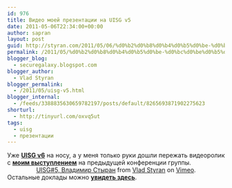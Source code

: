 ```yaml
---
id: 976
title: Видео моей презентации на UISG v5
date: 2011-05-06T22:34:00+00:00
author: sapran
layout: post
guid: http://styran.com/2011/05/06/%d0%b2%d0%b8%d0%b4%d0%b5%d0%be-%d0%bc%d0%be%d0%b5%d0%b9-%d0%bf%d1%80%d0%b5%d0%b7%d0%b5%d0%bd%d1%82%d0%b0%d1%86%d0%b8%d0%b8-%d0%bd%d0%b0-uisg-v5/
permalink: /2011/05/%d0%b2%d0%b8%d0%b4%d0%b5%d0%be-%d0%bc%d0%be%d0%b5%d0%b9-%d0%bf%d1%80%d0%b5%d0%b7%d0%b5%d0%bd%d1%82%d0%b0%d1%86%d0%b8%d0%b8-%d0%bd%d0%b0-uisg-v5/
blogger_blog:
  - securegalaxy.blogspot.com
blogger_author:
  - Vlad Styran
blogger_permalink:
  - /2011/05/uisg-v5.html
blogger_internal:
  - /feeds/3388835630659782197/posts/default/8265693871902275623
shorturl:
  - http://tinyurl.com/oxvq5ut
tags:
  - uisg
  - презентации
---
```

<div dir="ltr" style="text-align: left;">
  <div style="text-align: justify;">
    Уже <b><a href="http://securegalaxy.blogspot.com/2011/05/6-ukrainian-information-security-group.html">UISG v6</a></b> на носу, а у меня только руки дошли пережать видеоролик с <a href="http://securegalaxy.blogspot.com/2010/12/uisg-5.html"><b>моим выступлением</b></a> на предыдущей конференции группы.
  </div>
  
  <div style="text-align: justify;">
  </div>
  
  <div style="text-align: center;">
  </div>
  
  <div style="text-align: center;">
    <a href="http://vimeo.com/23273663">UISG#5, Владимир Стыран</a> from <a href="http://vimeo.com/sapran">Vlad Styran</a> on <a href="http://vimeo.com/">Vimeo</a>.
  </div>
  
  <div style="text-align: justify;">
  </div>
  
  <div style="text-align: justify;">
    Остальные доклады можно <a href="http://vimeo.com/sapran/videos/all/sort:oldest"><b>увидеть здесь</b></a>.
  </div>
</div>

<div class="addtoany_share_save_container addtoany_content_bottom">
  <div class="a2a_kit a2a_kit_size_32 addtoany_list a2a_target" id="wpa2a_165">
    <a class="a2a_button_facebook" href="http://www.addtoany.com/add_to/facebook?linkurl=https%3A%2F%2Fblog.styran.com%2F2011%2F05%2F%25d0%25b2%25d0%25b8%25d0%25b4%25d0%25b5%25d0%25be-%25d0%25bc%25d0%25be%25d0%25b5%25d0%25b9-%25d0%25bf%25d1%2580%25d0%25b5%25d0%25b7%25d0%25b5%25d0%25bd%25d1%2582%25d0%25b0%25d1%2586%25d0%25b8%25d0%25b8-%25d0%25bd%25d0%25b0-uisg-v5%2F&linkname=%D0%92%D0%B8%D0%B4%D0%B5%D0%BE%20%D0%BC%D0%BE%D0%B5%D0%B9%20%D0%BF%D1%80%D0%B5%D0%B7%D0%B5%D0%BD%D1%82%D0%B0%D1%86%D0%B8%D0%B8%20%D0%BD%D0%B0%20UISG%20v5" title="Facebook" rel="nofollow" target="_blank"></a><a class="a2a_button_twitter" href="http://www.addtoany.com/add_to/twitter?linkurl=https%3A%2F%2Fblog.styran.com%2F2011%2F05%2F%25d0%25b2%25d0%25b8%25d0%25b4%25d0%25b5%25d0%25be-%25d0%25bc%25d0%25be%25d0%25b5%25d0%25b9-%25d0%25bf%25d1%2580%25d0%25b5%25d0%25b7%25d0%25b5%25d0%25bd%25d1%2582%25d0%25b0%25d1%2586%25d0%25b8%25d0%25b8-%25d0%25bd%25d0%25b0-uisg-v5%2F&linkname=%D0%92%D0%B8%D0%B4%D0%B5%D0%BE%20%D0%BC%D0%BE%D0%B5%D0%B9%20%D0%BF%D1%80%D0%B5%D0%B7%D0%B5%D0%BD%D1%82%D0%B0%D1%86%D0%B8%D0%B8%20%D0%BD%D0%B0%20UISG%20v5" title="Twitter" rel="nofollow" target="_blank"></a><a class="a2a_button_google_plus" href="http://www.addtoany.com/add_to/google_plus?linkurl=https%3A%2F%2Fblog.styran.com%2F2011%2F05%2F%25d0%25b2%25d0%25b8%25d0%25b4%25d0%25b5%25d0%25be-%25d0%25bc%25d0%25be%25d0%25b5%25d0%25b9-%25d0%25bf%25d1%2580%25d0%25b5%25d0%25b7%25d0%25b5%25d0%25bd%25d1%2582%25d0%25b0%25d1%2586%25d0%25b8%25d0%25b8-%25d0%25bd%25d0%25b0-uisg-v5%2F&linkname=%D0%92%D0%B8%D0%B4%D0%B5%D0%BE%20%D0%BC%D0%BE%D0%B5%D0%B9%20%D0%BF%D1%80%D0%B5%D0%B7%D0%B5%D0%BD%D1%82%D0%B0%D1%86%D0%B8%D0%B8%20%D0%BD%D0%B0%20UISG%20v5" title="Google+" rel="nofollow" target="_blank"></a><a class="a2a_button_linkedin" href="http://www.addtoany.com/add_to/linkedin?linkurl=https%3A%2F%2Fblog.styran.com%2F2011%2F05%2F%25d0%25b2%25d0%25b8%25d0%25b4%25d0%25b5%25d0%25be-%25d0%25bc%25d0%25be%25d0%25b5%25d0%25b9-%25d0%25bf%25d1%2580%25d0%25b5%25d0%25b7%25d0%25b5%25d0%25bd%25d1%2582%25d0%25b0%25d1%2586%25d0%25b8%25d0%25b8-%25d0%25bd%25d0%25b0-uisg-v5%2F&linkname=%D0%92%D0%B8%D0%B4%D0%B5%D0%BE%20%D0%BC%D0%BE%D0%B5%D0%B9%20%D0%BF%D1%80%D0%B5%D0%B7%D0%B5%D0%BD%D1%82%D0%B0%D1%86%D0%B8%D0%B8%20%D0%BD%D0%B0%20UISG%20v5" title="LinkedIn" rel="nofollow" target="_blank"></a><a class="a2a_dd addtoany_share_save" href="https://www.addtoany.com/share"></a>
  </div>
</div>